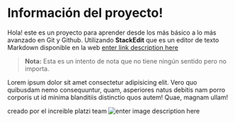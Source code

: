 # Información del proyecto!

Hola! este es un proyecto para aprender desde los más básico a lo más avanzado en Git y Github. Utilizando **StackEdit** que es un editor de texto Markdown disponible en la web  [enter link description here](https://stackedit.io/app#)

> **Nota:** Esta es un intento de nota que no tiene ningún sentido pero no importa.

Lorem ipsum dolor sit amet consectetur adipisicing elit. Vero quo quibusdam nemo consequuntur, quam, asperiores
natus debitis nam porro corporis ut id minima blanditiis distinctio quos autem! Quae, magnam ullam!

creado por el increible platzi team 
![enter image description here](https://miro.medium.com/max/650/1*zzvdRmHGGXONZpuQ2FeqsQ.png)
